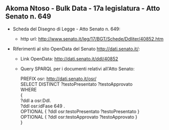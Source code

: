 ## Akoma Ntoso - Bulk Data - 17a legislatura - Atto Senato n. 649 ##

* Scheda del Disegno di Legge - Atto Senato n. 649:
	* http url: http://www.senato.it/leg/17/BGT/Schede/Ddliter/40852.htm

* Riferimenti al sito OpenData del Senato http://dati.senato.it/:
	* Link OpenData: http://dati.senato.it/ddl/40852
	* Query SPARQL per i documenti relativi all'Atto Senato:

        PREFIX osr: <http://dati.senato.it/osr/>  
		SELECT DISTINCT ?testoPresentato ?testoApprovato  
		WHERE  
		{  
		    ?ddl a osr:Ddl.  
		    ?ddl osr:idFase 649 .  
		    OPTIONAL { ?ddl osr:testoPresentato ?testoPresentato }  
		    OPTIONAL { ?ddl osr:testoApprovato ?testoApprovato }  
		}
		